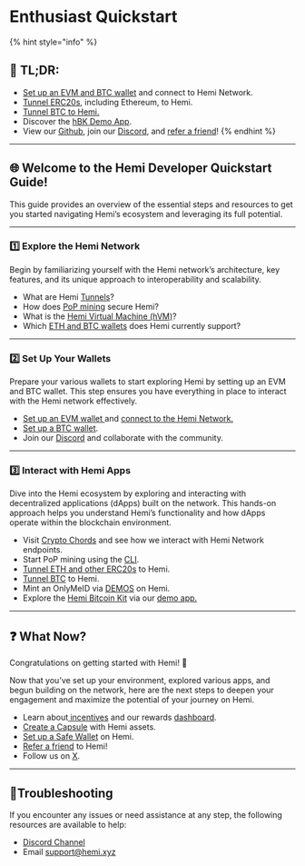 # Enthusiast Quickstart

{% hint style="info" %}
## 📜 **TL;DR:**

* [Set up an EVM and BTC wallet](../../foundational-topics/wallet-support.md) and connect to Hemi Network.
* [Tunnel ERC20s](../../how-to-tutorials/using-hemi/tunnel-from-ethereum/), including Ethereum, to Hemi.
* [Tunnel BTC to Hemi.](../../how-to-tutorials/using-hemi/tunnel-from-bitcoin/)
* Discover the [hBK Demo App](../../how-to-tutorials/developing-on-hemi/hvm-and-hbk/using-the-hbk-demo-app.md).
* View our [Github](https://github.com/hemilabs), join our [Discord](https://discord.gg/hemixyz), and [refer a friend](https://points.absinthe.network/hemi/start)!
{% endhint %}

***

## 🌐 **Welcome to the Hemi Developer Quickstart Guide!**&#x20;

This guide provides an overview of the essential steps and resources to get you started navigating Hemi’s ecosystem and leveraging its full potential.

***

### 1️⃣ Explore the Hemi Network

Begin by familiarizing yourself with the Hemi network’s architecture, key features, and its unique approach to interoperability and scalability.&#x20;

* What are Hemi [Tunnels](../../foundational-topics/the-architecture/tunneling/)?
* How does [PoP mining](../../foundational-topics/the-architecture/proof-of-proof/pop-mining.md) secure Hemi?
* What is the [Hemi Virtual Machine (hVM)](../../building-bitcoin-apps/hemi-virtual-machine-hvm/)?
* Which [ETH and BTC wallets](../../foundational-topics/wallet-support.md) does Hemi currently support?

***

### 2️⃣ Set Up Your Wallets

Prepare your various wallets to start exploring Hemi by setting up an EVM and BTC wallet. This step ensures you have everything in place to interact with the Hemi network effectively.

* [Set up an EVM wallet ](../../how-to-tutorials/tutorials/metamask-wallet-setup.md)and [connect to the Hemi Network.](../network-details.md)
* [Set up a BTC wallet](../../how-to-tutorials/using-hemi/wallet-setup/btc-wallet-setup/).
* Join our [Discord](https://discord.gg/hemixyz) and collaborate with the community.

***

### 3️⃣ Interact with Hemi Apps

Dive into the Hemi ecosystem by exploring and interacting with decentralized applications (dApps) built on the network. This hands-on approach helps you understand Hemi’s functionality and how dApps operate within the blockchain environment.

* Visit [Crypto Chords](https://cryptochords.hemi.xyz) and see how we interact with Hemi Network endpoints.
* Start PoP mining using the [CLI](../../how-to-tutorials/using-hemi/pop-mining/setup-part-1/).
* [Tunnel ETH and other ERC20s](../../how-to-tutorials/using-hemi/tunnel-from-ethereum/) to Hemi.
* [Tunnel BTC](../../how-to-tutorials/using-hemi/tunnel-from-bitcoin/) to Hemi.
* Mint an OnlyMeID via [DEMOS](https://app.demos.global) on Hemi.
* Explore the [Hemi Bitcoin Kit](../../how-to-tutorials/developing-on-hemi/hvm-and-hbk/using-the-hbk-demo-app.md) via our [demo app.](https://bitcoin-kit.hemi.xyz)

***

## ❓ What Now?

Congratulations on getting started with Hemi! 🎉&#x20;

Now that you’ve set up your environment, explored various apps, and begun building on the network, here are the next steps to deepen your engagement and maximize the potential of your journey on Hemi.

* Learn about[ incentives](../../incentives/incentives.md) and our rewards [dashboard](https://points.absinthe.network/hemi/start).
* [Create a Capsule](../../how-to-tutorials/using-hemi/developer-tooling/create-a-capsule.md) with Hemi assets.
* [Set up a Safe Wallet](../../how-to-tutorials/tutorials/set-up-a-safe-wallet.md) on Hemi.
* [Refer a friend](https://points.absinthe.network/hemi/start) to Hemi!
* Follow us on [X](https://x.com/hemi_xyz).

***

## 📐Troubleshooting

If you encounter any issues or need assistance at any step, the following resources are available to help:

* [Discord Channel](https://discord.com/channels/1202677849887080508/1217860733820469298)
* Email [support@hemi.xyz](mailto:support@hemi.xyz)
